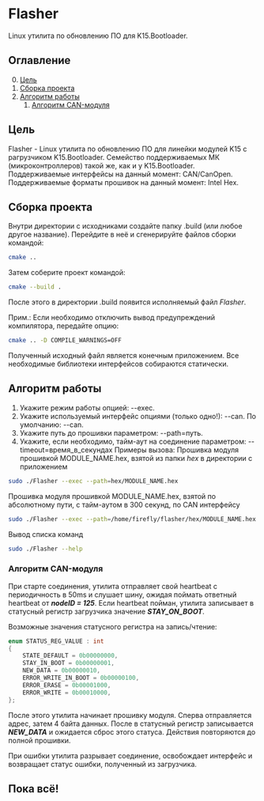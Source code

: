 # Flasher
Linux утилита по обновлению ПО для K15.Bootloader.
## Оглавление
0. [Цель](#Цель)
1. [Сборка проекта](#Сборка-прокета)
2. [Алгоритм работы](#Алгоритм-работы)
    1. [Алгоритм CAN-модуля](#Алгоритм-Can-модуля)

## Цель
Flasher - Linux утилита по обновлению ПО для линейки модулей K15 с pагрузчиком K15.Bootloader. Семейство поддерживаемых МК (микроконтроллеров) такой же, как и у K15.Bootloader. Поддерживаемые интерфейсы на данный момент: CAN/CanOpen. Поддерживаемые форматы прошивок на данный момент: Intel Hex.

## Сборка проекта
Внутри директории с исходниками создайте папку .build (или любое другое название). Перейдите в неё и сгенерируйте файлов сборки командой:
```bash
cmake ..
```
Затем соберите проект командой:
```bash
cmake --build .
```
После этого в директории .build появится исполняемый файл *Flasher*.

Прим.: Если необходимо отключить вывод предупреждений компилятора, передайте опцию:
```bash
cmake .. -D COMPILE_WARNINGS=OFF
```

Полученный исходный файл является конечным приложением. Все необходимые библиотеки интерфейсов собираются статически.

## Алгоритм работы
1. Укажите режим работы опцией: --exec.
2. Укажите используемый интерфейс опциями (только одно!): --can. По умолчанию: --can.
3. Укажите путь до прошивки параметром: --path=путь.
4. Укажите, если необходимо, тайм-аут на соединение параметром: --timeout=время_в_секундах
Примеры вызова:
Прошивка модуля прошивкой MODULE_NAME.hex, взятой из папки *hex* в директории с приложением
```bash
sudo ./Flasher --exec --path=hex/MODULE_NAME.hex
```
Прошивка модуля прошивкой MODULE_NAME.hex, взятой по абсолютному пути, с тайм-аутом в 300 секунд, по CAN интерфейсу
```bash
sudo ./Flasher --exec --path=/home/firefly/flasher/hex/MODULE_NAME.hex --timeout=300 --can
```
Вывод списка команд
```bash
sudo ./Flasher --help
```

### Алгоритм CAN-модуля
При старте соединения, утилита отправляет свой heartbeat с периодичность в 50ms и слушает шину, ожидая поймать ответный heartbeat от ***nodeID = 125***.
Если heartbeat пойман, утилита записывает в статусный регистр загрузчика значение ***STAY_ON_BOOT***.

Возможные значения статусного регистра на запись/чтение:
```c++
enum STATUS_REG_VALUE : int
{
    STATE_DEFAULT = 0b00000000, 
    STAY_IN_BOOT = 0b00000001,
    NEW_DATA = 0b00000010,
    ERROR_WRITE_IN_BOOT = 0b00000100,
    ERROR_ERASE = 0b00001000,
    ERROR_WRITE = 0b00010000,
};
```
После этого утилита начинает прошивку модуля. Сперва отправляется адрес, затем 4 байта данных. После в статусный регистр записывается ***NEW_DATA*** и ожидается сброс этого статуса. Действия повторяются до полной прошивки.

При ошибки утилита разрывает соединение, освобождает интерфейс и возвращает статус ошибки, полученный из загрузчика.

## Пока всё!
